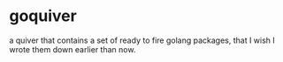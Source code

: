# goquiver
a quiver that contains a set of ready to fire golang packages, that I wish I wrote them down earlier than now.
